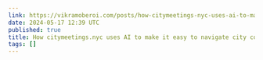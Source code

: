```yaml
---
link: https://vikramoberoi.com/posts/how-citymeetings-nyc-uses-ai-to-make-it-easy-to-navigate-city-council-meetings/
date: 2024-05-17 12:39 UTC
published: true
title: How citymeetings.nyc uses AI to make it easy to navigate city council meetings
tags: []
---
```




